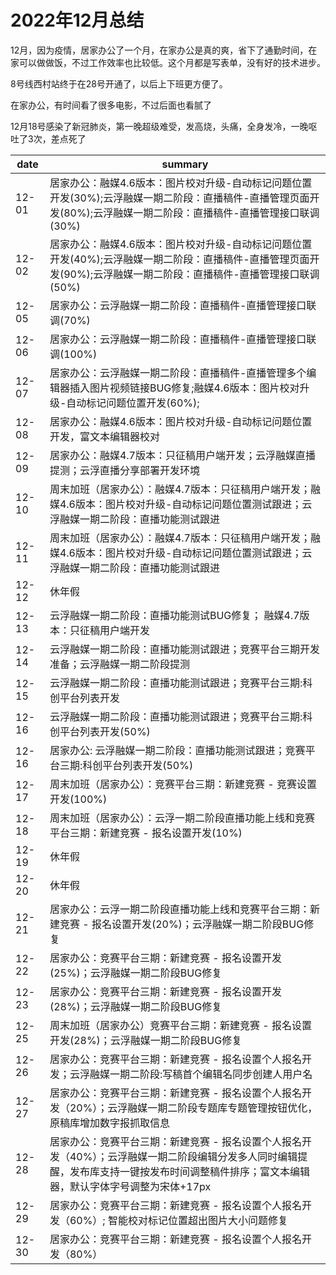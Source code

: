 # 2022年12月总结

12月，因为疫情，居家办公了一个月，在家办公是真的爽，省下了通勤时间，在家可以做做饭，不过工作效率也比较低。这个月都是写表单，没有好的技术进步。

8号线西村站终于在28号开通了，以后上下班更方便了。

在家办公，有时间看了很多电影，不过后面也看腻了

12月18号感染了新冠肺炎，第一晚超级难受，发高烧，头痛，全身发冷，一晚呕吐了3次，差点死了

|date|summary|
| - | - |
| 12-01 | 居家办公：融媒4.6版本：图片校对升级-自动标记问题位置开发(30%);云浮融媒一期二阶段：直播稿件-直播管理页面开发(80%);云浮融媒一期二阶段：直播稿件-直播管理接口联调(30%)|
| 12-02 | 居家办公：融媒4.6版本：图片校对升级-自动标记问题位置开发(40%);云浮融媒一期二阶段：直播稿件-直播管理页面开发(90%);云浮融媒一期二阶段：直播稿件-直播管理接口联调(50%)|
| 12-05 | 居家办公：云浮融媒一期二阶段：直播稿件-直播管理接口联调(70%)|
| 12-06 | 居家办公：云浮融媒一期二阶段：直播稿件-直播管理接口联调(100%)|
| 12-07 | 居家办公：云浮融媒一期二阶段：直播稿件-直播管理多个编辑器插入图片视频链接BUG修复;融媒4.6版本：图片校对升级-自动标记问题位置开发(60%);|
| 12-08 | 居家办公：融媒4.6版本：图片校对升级-自动标记问题位置开发，富文本编辑器校对|
| 12-09 | 居家办公：融媒4.7版本：只征稿用户端开发；云浮融媒直播提测；云浮直播分享部署开发环境|
| 12-10 | 周末加班（居家办公）：融媒4.7版本：只征稿用户端开发；融媒4.6版本：图片校对升级-自动标记问题位置测试跟进；云浮融媒一期二阶段：直播功能测试跟进|
| 12-11 | 周末加班（居家办公）：融媒4.7版本：只征稿用户端开发；融媒4.6版本：图片校对升级-自动标记问题位置测试跟进；云浮融媒一期二阶段：直播功能测试跟进|
| 12-12 | 休年假 |
| 12-13 | 云浮融媒一期二阶段：直播功能测试BUG修复； 融媒4.7版本：只征稿用户端开发|
| 12-14 | 云浮融媒一期二阶段：直播功能测试跟进；竞赛平台三期开发准备；云浮融媒一期二阶段提测|
| 12-15 | 云浮融媒一期二阶段：直播功能测试跟进；竞赛平台三期:科创平台列表开发|
| 12-16 | 云浮融媒一期二阶段：直播功能测试跟进；竞赛平台三期:科创平台列表开发(50%)|
| 12-16 | 居家办公: 云浮融媒一期二阶段：直播功能测试跟进；竞赛平台三期:科创平台列表开发(50%)|
| 12-17 | 周末加班（居家办公）：竞赛平台三期：新建竞赛 - 竞赛设置开发(100%)|
| 12-18 | 周末加班（居家办公）：云浮一期二阶段直播功能上线和竞赛平台三期：新建竞赛 - 报名设置开发(10%)|
| 12-19 | 休年假|
| 12-20 | 休年假|
| 12-21 | 居家办公：云浮一期二阶段直播功能上线和竞赛平台三期：新建竞赛 - 报名设置开发(20%)；云浮融媒一期二阶段BUG修复|
| 12-22 | 居家办公：竞赛平台三期：新建竞赛 - 报名设置开发(25%)；云浮融媒一期二阶段BUG修复|
| 12-23 | 居家办公：竞赛平台三期：新建竞赛 - 报名设置开发(28%)；云浮融媒一期二阶段BUG修复|
| 12-25 | 周末加班（居家办公）竞赛平台三期：新建竞赛 - 报名设置开发(28%)；云浮融媒一期二阶段BUG修复|
| 12-26 | 居家办公：竞赛平台三期：新建竞赛 - 报名设置个人报名开发；云浮融媒一期二阶段:写稿首个编辑名同步创建人用户名|
| 12-27 | 居家办公：竞赛平台三期：新建竞赛 - 报名设置个人报名开发（20%）；云浮融媒一期二阶段专题库专题管理按钮优化，原稿库增加数字报抓取信息|
| 12-28 | 居家办公：竞赛平台三期：新建竞赛 - 报名设置个人报名开发（40%）；云浮融媒一期二阶段编辑分发多人同时编辑提醒，发布库支持一键按发布时间调整稿件排序；富文本编辑器，默认字体字号调整为宋体+17px|
| 12-29 | 居家办公：竞赛平台三期：新建竞赛 - 报名设置个人报名开发（60%）; 智能校对标记位置超出图片大小问题修复|
| 12-30 | 居家办公：竞赛平台三期：新建竞赛 - 报名设置个人报名开发（80%）|
